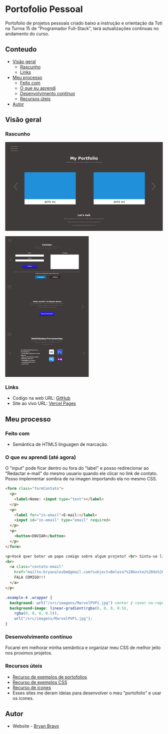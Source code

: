 # Portofolio Pessoal
Portofolio de projetos pessoais criado baixo a instrução e orientação da Toti na Turma 15 de "Programador Full-Stack", terá autualizações continuas no andamento do curso.

## Conteudo

- [Visão geral](#visao-geral)
  - [Rascunho](#rascunho)
  - [Links](#links)
- [Meu processo](#meu-processo)
  - [Feito com](#feito-com)
  - [O que eu aprendi](#o-que-eu-aprendi)
  - [Desenvolvimento contínuo](#desenvolvimento-contínuo)
  - [Recursos úteis](#recursos-uteis)
- [Autor](#autor)

## Visão geral

### Rascunho

![](/src/imagens/Portofolio.png)
<div> 
  <img align="center" height="150em" src="/src/imagens/Contato.png" />
  <img align="center" height="150em" src="/src/imagens/Sobre.png" />
  <img align="center" height="150em" src="/src/imagens/Habilidades.png" />
</div>

### Links

- Codigo na web URL: [GitHub](https://github.com/Akherox/portofolio)
- Site ao vivo URL: [Vercel Pages](https://portofolio-git-main-akherox.vercel.app/)

## Meu processo

### Feito com

- Semântica de HTML5 linguagen de marcação.

### O que eu aprendi (até agora)

O "input" pode ficar dentro ou fora do "label" e posso redirecionar ao "Redactar e-mail" do mesmo usuario quando ele clicar no link de contato.
Posso implementar sombra de na imagen importando ela no mesmo CSS.

```html
<form class="formContato">
  <p>
    <label>Nome: <input type="text"></label>
  </p>
  <p>
    <label for="in-email">E-mail:</label>
    <input id="in-email" type="email" required>
  </p>
  <p>
    <button>ENVIAR</button>
  </p>
</form>
```
```html
<p>Você quer bater um papo comigo sobre algum projeto? <br> Sinta-se livre para me contatar pelo link:
<br>
  <a class="contato-email"
    href="mailto:bryanalexbm@gmail.com?subject=Beleza?%20Gostei%20do%20teu%20Portofolio...">
    FALA COMIGO!!!
  </a>
</p>
```
```css
.example-4 .wrapper {
  background: url("/src/imagens/MarvelPVP1.jpg") center / cover no-repeat;
  background-image: linear-gradient(rgba(0, 0, 0, 0.5),
    rgba(0, 0, 0, 0.5)),
    url("/src/imagens/MarvelPVP1.jpg");
}
```

### Desenvolvimento contínuo

Focarei em melhorar minha semântica e organizar meu CSS de melhor jeito nos proximos projetos.

### Recursos úteis

- [Recurso de exemplos de portofolios](https://themeforest.net/)
- [Recurso de exemplos CSS](https://codepen.io/)
- [Recurso de icones](https://devicon.dev/)
- Esses sites me deram ideias para desenvolver o meu "portofolio" e usar os icones.

## Autor

- Website - [Bryan Bravo](https://www.linkedin.com/in/alex-bravo-008-mk)
